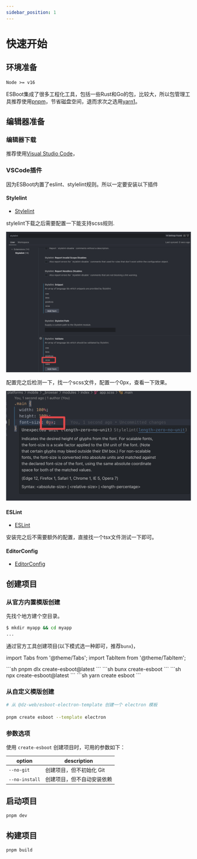 ```yaml
---
sidebar_position: 1
---
```


# 快速开始

## 环境准备

`Node >= v16`

ESBoot集成了很多工程化工具，包括一些Rust和Go的包，比较大，所以包管理工具推荐使用[pnpm](https://pnpm.io/)，节省磁盘空间，退而求次之选用[yarn1](https://classic.yarnpkg.com/en/docs)。

## 编辑器准备

### 编辑器下载

推荐使用[Visual Studio Code](https://code.visualstudio.com/)，

### VSCode插件

因为ESBoot内置了eslint、stylelint规则。所以一定要安装以下插件

#### Stylelint

- [Stylelint](https://marketplace.visualstudio.com/items?itemName=stylelint.vscode-stylelint)

stylelint下载之后需要配置一下能支持scss规则.

![stylelint-config](./images/stylelint-config.png)

配置完之后检测一下，找一个scss文件，配置一个0px，查看一下效果。

![stylelint-error](./images/stylelint-error.png)

#### ESLint

- [ESLint](https://marketplace.visualstudio.com/items?itemName=dbaeumer.vscode-eslint)

安装完之后不需要额外的配置，直接找一个tsx文件测试一下即可。

#### EditorConfig

- [EditorConfig](https://marketplace.visualstudio.com/items?itemName=EditorConfig.EditorConfig)

## 创建项目

### 从官方内置模版创建

先找个地方建个空目录。

```bash
$ mkdir myapp && cd myapp
...
```

通过官方工具创建项目(以下模式选一种即可，推荐`bunx`)，

import Tabs from '@theme/Tabs';
import TabItem from '@theme/TabItem';

<Tabs>
  <TabItem value="pnpm" label="pnpm">
    ```sh
    pnpm dlx create-esboot@latest
    ```
  </TabItem>
  <TabItem value="bun" label="bun" default>
    ```sh
    bunx create-esboot
    ```
  </TabItem>
  <TabItem value="npm" label="npm">
    ```sh
    npx create-esboot@latest
    ```
  </TabItem>
  <TabItem value="yarn" label="yarn">
    ```sh
    yarn create esboot
    ```
  </TabItem>
</Tabs>

### 从自定义模版创建

```bash
# 从 @dz-web/esboot-electron-template 创建一个 electron 模板

pnpm create esboot --template electron
```

### 参数选项

使用 `create-esboot` 创建项目时，可用的参数如下：

| option | description |
| ------ | ------ |
| `--no-git` | 创建项目，但不初始化 Git |
| `--no-install` | 创建项目，但不自动安装依赖 |

## 启动项目

```bash
pnpm dev
```

## 构建项目

```bash
pnpm build
```
